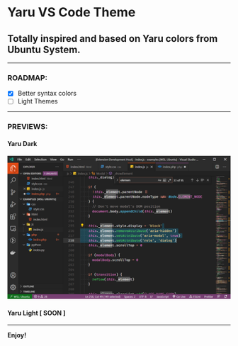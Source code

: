 # Yaru VS Code Theme

## Totally inspired and based on Yaru colors from Ubuntu System.

---

### ROADMAP:

- [x] Better syntax colors
- [ ] Light Themes

---

### PREVIEWS:

#### Yaru Dark

![taru-vscode-theme-html](images/scrsht.png)

#### Yaru Light [ SOON ]

---

**Enjoy!**
